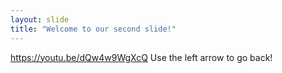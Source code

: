 ```yaml
---
layout: slide
title: "Welcome to our second slide!"
---
```

https://youtu.be/dQw4w9WgXcQ
Use the left arrow to go back!
